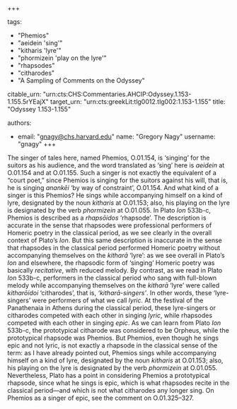 +++

tags:
- "Phemios"
- "aeidein &#39;sing&#39;"
- "kitharis &#39;lyre&#39;"
- "phormizein &#39;play on the lyre&#39;"
- "rhapsodes"
- "citharodes"
- "A Sampling of Comments on the Odyssey"

citable_urn: "urn:cts:CHS:Commentaries.AHCIP:Odyssey.1.153-1.155.5rYEajX"
target_urn: "urn:cts:greekLit:tlg0012.tlg002:1.153-1.155"
title: "Odyssey 1.153-1.155"

authors:
- email: "gnagy@chs.harvard.edu"
  name: "Gregory Nagy"
  username: "gnagy"
+++

<p>The singer of tales here, named Phemios, O.01.154, is ‘singing’ for the suitors as his audience, and the word translated as ‘sing’ here is <em>aeidein</em> at O.01.154 and at O.01.155. Such a singer is not exactly the equivalent of a “court poet,” since Phemios is singing for the suitors against his will, that is, he is singing <em>anankēi</em> ‘by way of constraint’, O.01.154. And what kind of a singer is this Phemios? He sings while accompanying himself on a kind of lyre, designated by the noun <em>kitharis</em> at O.01.153; also, his playing on the lyre is designated by the verb <em>phormizein</em> at O.01.055. In Plato <em>Ion</em> 533b-c, Phemios is described as a <em>rhapsōidos</em> ‘rhapsode’. The description is accurate in the sense that rhapsodes were professional performers of Homeric poetry in the classical period, as we see clearly in the overall context of Plato’s <em>Ion</em>. But this same description is inaccurate in the sense that rhapsodes in the classical period performed Homeric poetry without accompanying themselves on the <em>kitharā</em> ‘lyre’: as we see overall in Plato’s <em>Ion</em> and elsewhere, the rhapsodic form of ‘singing’ Homeric poetry was basically <em>recitative</em>, with reduced melody. By contrast, as we read in Plato <em>Ion</em> 533b-c, performers in the classical period who sang with full-blown melody while accompanying themselves on the <em>kitharā</em> ‘lyre’ were called <em>kitharōidoi</em> ‘citharodes’, that is, <em>‘kitharā-singers’</em>. In other words, these ‘lyre-singers’ were performers of what we call <em>lyric</em>. At the festival of the Panathenaia in Athens during the classical period, these lyre-singers or citharodes competed with each other in singing <em>lyric</em>, while rhapsodes competed with each other in singing <em>epic</em>. As we can learn from Plato <em>Ion</em> 533b-c, the prototypical citharode was considered to be Orpheus, while the prototypical rhapsode was Phemios. But Phemios, even though he sings epic and not lyric, is not exactly a rhapsode in the classical sense of the term: as I have already pointed out, Phemios sings while accompanying himself on a kind of lyre, designated by the noun <em>kitharis</em> at O.01.153; also, his playing on the lyre is designated by the verb <em>phormizein</em> at O.01.055. Nevertheless, Plato has a point in considering Phemios a prototypical rhapsode, since what he sings is epic, which is what rhapsodes recite in the classical period—and which is not what citharodes any longer sing. On Phemios as a singer of epic, see the comment on O.01.325–327. </p>